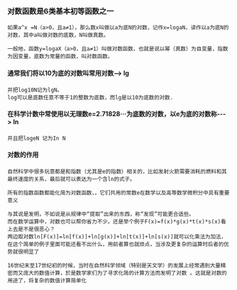 
### 对数函数是6类基本初等函数之一
```text
如果a^x =N（a>0，且a≠1），那么数x叫做以a为底N的对数，记作x=logaN，读作以a为底N的对数，其中a叫做对数的底数，N叫做真数。

一般地，函数y=logaX（a>0，且a≠1）叫做对数函数，也就是说以幂（真数）为自变量，指数为因变量，底数为常量的函数，叫对数函数。
```

#### 通常我们将以10为底的对数叫常用对数--> lg
```text
并把log10N记为lgN。
log可以是底数任意不等于1的整数为底数，而lg是以10为底数的对数.
```
#### 在科学计数中常使用以无理数e=2.71828···为底数的对数，以e为底的对数称---> ln
```text
并且把logeN 记为In N
```


#### 对数的作用
```text
自然科学中很多玩意都是和指数（尤其是e的指数）相关的，比如发射火箭需要消耗的燃料和其最终速度的关系，最后就可以表达为一个含ln的式子。

所有的指数函数都能化简为对数函数，，它们共用的常数e在数学以及高等数学微积分中具有重要意义

与其说是发明，不如说是从规律中“提取”出来的东西，称“发现”可能更合适些。
而在数学运算中，对数也可以帮你省力不少。还是举个例子F(x)=f(x)*g(x)*t(x)*s(x)看上去是不是很恶心？ 
两边取对数ln[F(x)]=ln[f(x)]+ln[g(x)]+ln[t(x)]+ln[s(x)]就可以化乘法为加法，在这个简单的例子里面可能还看不出什么，用前者算也就烦点，当涉及更复杂的运算时后者的优势就很明显了

16世纪末至17世纪初的时候，当时在自然科学领域（特别是天文学）的发展上经常遇到大量精密而又庞大的数值计算，於是数学家们为了寻求化简的计算方法而发明了对数 。这就是对数的用途了，将复杂的数值计算简单化
```